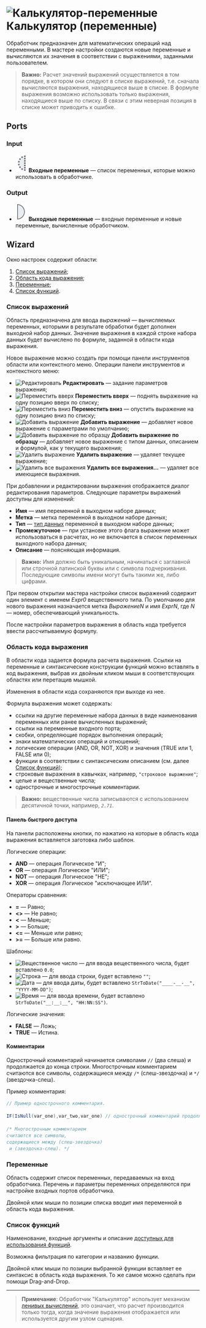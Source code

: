 # ![Калькулятор-переменные](../../images/icons/components/calc-variables_default.svg) Калькулятор (переменные)

Обработчик предназначен для математических операций над переменными. В мастере настройки создаются новые переменные и вычисляются их значения в соответствии с выражениями, заданными пользователем.

> **Важно:** Расчет значений выражений осуществляется в том порядке, в котором они следуют в списке выражений, т.е. сначала вычисляются выражения, находящиеся выше в списке. В формуле выражения возможно использовать только выражения, находящиеся выше по списку. В связи с этим неверная позиция в списке может приводить к ошибке.

## Ports

### Input

* ![Входные переменные](../../images/icons/app/node/ports/inputs-optional/variable_inactive.svg) **Входные переменные** — список переменных, которые можно использовать в обработчике.

### Output

* ![Выходные переменные](../../images/icons/app/node/ports/outputs/variable_inactive.svg) **Выходные переменные** — входные переменные и новые переменные, вычисленные обработчиком.

## Wizard

Окно настроек содержит области:

1. [Список выражений](#spisok-vyrazheniy);
2. [Область кода выражения](#oblast-koda-vyrazheniya);
3. [Переменные](#peremennye);
4. [Список функций](#spisok-funktsiy).

### Список выражений

Область предназначена для ввода *выражений* — вычисляемых переменных, которыми в результате обработки будет дополнен выходной набор данных. Значение выражения в каждой строке набора данных будет вычислено по формуле, заданной в области кода выражения.

Новое выражение можно создать при помощи панели инструментов области или контекстного меню. Операции панели инструментов и контекстного меню:

* ![Редактировать](../../images/icons/toolbar-controls/edit_default.svg) **Редактировать** — задание параметров выражения;
* ![Переместить вверх](../../images/icons/toolbar-controls/up_default.svg) **Переместить вверх** — поднять выражение на одну позицию вверх по списку;
* ![Переместить вниз](../../images/icons/toolbar-controls/down_default.svg) **Переместить вниз** — опустить выражение на одну позицию вниз по списку;
* ![Добавить выражение](../../images/icons/toolbar-controls/plus_default.svg) **Добавить выражение** — добавляет новое выражение с параметрами по умолчанию;
* ![Добавить выражение по образцу](../../images/icons/toolbar-controls/clone_default.svg) **Добавить выражение по образцу** — добавляет новое выражение с типом данных, описанием и формулой, как у текущего выражения;
* ![Удалить выражение](../../images/icons/toolbar-controls/delete_default.svg) **Удалить выражение** — удаляет текущее выражение;
* ![Удалить все выражения](../../images/icons/toolbar-controls/delete-all_default.svg) **Удалить все выражения…** — удаляет все имеющиеся выражения.

При добавлении и редактировании выражения отображается диалог редактирования параметров. Следующие параметры выражений доступны для изменений:

* **Имя** — имя переменной в выходном наборе данных;
* **Метка** — метка переменной в выходном наборе данных;
* **Тип** — [тип данных](../../data/datatype.md) переменной в выходном наборе данных;
* **Промежуточное** — при установке этого флага выражение может использоваться в расчетах, но не включается в список переменных выходного набора данных;
* **Описание** — поясняющая информация.

> **Важно:** Имя должно быть уникальным, начинаться с заглавной или строчной латинской буквы или с символа подчеркивания. Последующие символы имени могут быть такими же, либо цифрами.

При первом открытии мастера настройки список выражений содержит один элемент с именем *Expr0* вещественного типа. По умолчанию для нового выражения назначается метка *ВыражениеN* и имя *ExprN*, где *N* — номер, обеспечивающий уникальность.

После настройки параметров выражения в область кода требуется ввести рассчитываемую формулу.

### Область кода выражения

В области кода задается формула расчета выражения. Ссылки на переменные и синтаксические конструкции функций можно вставлять в код выражения, выбрав их двойным кликом мыши в соответствующих областях или перетащив мышкой.

Изменения в области кода сохраняются при выходе из нее.

Формула выражения может содержать:

* ссылки на другие переменные набора данных в виде наименования переменных или ранее вычисленных выражений;
* ссылки на переменные входного порта;
* скобки, определяющие порядок выполнения операций;
* знаки математических операций и отношений;
* логические операции (AND, OR, NOT, XOR) и значения (TRUE или 1, FALSE или 0);
* функции в соответствии с синтаксическим описанием (см. далее [Список функций](#spisok-funktsiy));
* строковые выражения в кавычках, например, `"строковое выражение"`;
* целые и вещественные числа;
* однострочные и многострочные комментарии.

> **Важно:** вещественные числа записываются с использованием десятичной точки, например, *`2.71`*.

#### Панель быстрого доступа

На панели расположены кнопки, по нажатию на которые в область кода выражения вставляется заготовка либо шаблон.

Логические операции:

* **AND** — операция Логическое "И";
* **OR** — операция Логическое "ИЛИ";
* **NOT** — операция Логическое "НЕ";
* **XOR** — операция Логическое "исключающее ИЛИ".

Операторы сравнения:

* **=** — Равно;
* **<>** — Не равно;
* **<** — Меньше;
* **>** — Больше;
* **<=** — Меньше или равно;
* **>=** — Больше или равно.

Шаблоны:

* ![Вещественное число](../../images/icons/toolbar-controls/type-float_default.svg) — для ввода вещественного числа, будет вставлено `0.0`;
* ![Строка](../../images/icons/toolbar-controls/type-string_default.svg) — для ввода строки, будет вставлено `""`;
* ![Дата](../../images/icons/toolbar-controls/type-date_default.svg) — для ввода даты, будет вставлено `StrToDate("____-__-__", "YYYY-MM-DD")`;
* ![Время](../../images/icons/toolbar-controls/type-time_default.svg) — для ввода времени, будет вставлено `StrToDate("__:__:__", "HH:NN:SS")`.

Логические значения:

* **FALSE** — Ложь;
* **TRUE** — Истина.

#### Комментарии

Однострочный комментарий начинается символами `//` (два слеша) и продолжается до конца строки. Многострочным комментарием считаются все символы, содержащиеся между `/*` (слеш-звездочка) и `*/` (звездочка-слеш).

Пример комментария:

```java
// Пример однострочного комментария.

IF(IsNull(var_one),var_two,var_one) // однострочный комментарий продолжается до конца строки

/* Многострочным комментарием
считаются все символы,
содержащиеся между (слеш-звездочка)
 и (звездочка-слеш). */
```

### Переменные

Область содержит список переменных, передаваемых на вход обработчика. Перечень и параметры переменных определяются при настройке входных портов обработчика.

Двойной клик мыши по позиции списка вводит имя переменной в область кода выражения.

### Список функций

Наименование, входные аргументы и описание [доступных для использования функций](../func/calc-func/README.md).

Возможна фильтрация по категории и названию функции.

Двойной клик мыши по позиции выбранной функции вставляет ее синтаксис в область кода выражения. То же самое можно сделать при помощи Drag-and-Drop.

---

> **Примечание**: Обработчик "Калькулятор" использует механизм [ленивых вычислений](https://wiki.loginom.ru/articles/lazy-evaluation.html), это означает, что расчет производится только тогда, когда значение выражения отображается или используется другим узлом сценария.
